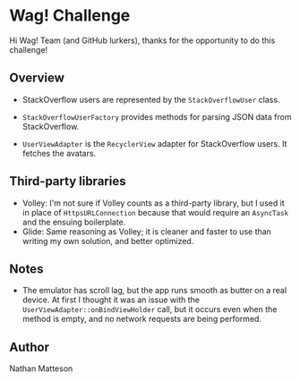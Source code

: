 # Wag! Challenge

Hi Wag! Team (and GitHub lurkers), thanks for the opportunity to do this challenge!

## Overview

- StackOverflow users are represented by the `StackOverflowUser` class.

- `StackOverflowUserFactory` provides methods for parsing JSON data from StackOverflow.

- `UserViewAdapter` is the `RecyclerView` adapter for StackOverflow users. It fetches the avatars.

## Third-party libraries

- Volley: I'm not sure if Volley counts as a third-party library, but I used it in place of `HttpsURLConnection` 
because that would require an `AsyncTask` and the ensuing boilerplate.
- Glide: Same reasoning as Volley; it is cleaner and faster to use than writing my own solution, and better optimized.

## Notes

- The emulator has scroll lag, but the app runs smooth as butter on a real device. At first I thought it was an issue
with the `UserViewAdapter::onBindViewHolder` call, but it occurs even when the method is empty, and no network
requests are being performed.

## Author

Nathan Matteson